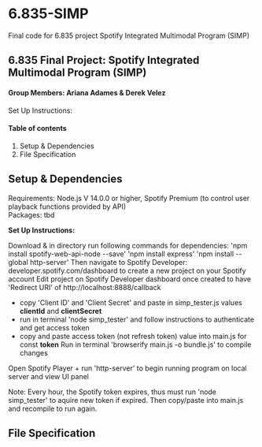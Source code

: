 # 6.835-SIMP
Final code for 6.835 project Spotify Integrated Multimodal Program (SIMP)
## 6.835 Final Project: Spotify Integrated Multimodal Program (SIMP)
#### Group Members: Ariana Adames & Derek Velez 

Set Up Instructions:

#### Table of contents

1. Setup & Dependencies
2. File Specification


## Setup & Dependencies
Requirements: Node.js V 14.0.0 or higher, Spotify Premium (to control user playback functions provided by API)\
Packages: tbd

<b> Set Up Instructions: </b>

Download & in directory run following commands for dependencies:
  'npm install spotify-web-api-node --save' 
  'npm install express'
  'npm install --global http-server'
Then navigate to Spotify Developer: developer.spotify.com/dashboard to create a new project on your Spotify account
Edit project on Spotify Developer dashboard once created to have 'Redirect URI' of http://localhost:8888/callback
  - copy 'Client ID' and 'Client Secret' and paste in simp_tester.js values <b>clientId</b> and <b>clientSecret</b>
  - run in terminal 'node simp_tester' and follow instructions to authenticate and get access token
  - copy and paste access token (not refresh token) value into main.js for const <b>token</b>
Run in terminal 'browserify main.js -o bundle.js' to compile changes

Open Spotify Player + run 'http-server' to begin running program on local server and view UI panel

Note: Every hour, the Spotify token expires, thus must run 'node simp_tester' to aquire new token if expired. Then copy/paste into main.js and recompile to run again.


## File Specification
